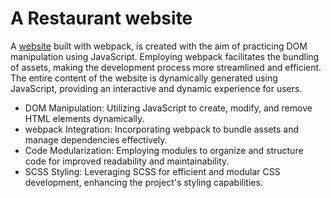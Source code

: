 # A Restaurant website

A [website]() built with webpack, is created with the aim of practicing DOM manipulation using JavaScript. Employing webpack facilitates the bundling of assets, making the development process more streamlined and efficient. The entire content of the website is dynamically generated using JavaScript, providing an interactive and dynamic experience for users.

- DOM Manipulation: Utilizing JavaScript to create, modify, and remove HTML elements dynamically.
- webpack Integration: Incorporating webpack to bundle assets and manage dependencies effectively.
- Code Modularization: Employing modules to organize and structure code for improved readability and maintainability.
- SCSS Styling: Leveraging SCSS for efficient and modular CSS development, enhancing the project's styling capabilities.